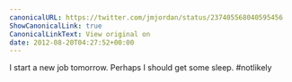 ```yaml
---
canonicalURL: https://twitter.com/jmjordan/status/237405568040595456
ShowCanonicalLink: true
CanonicalLinkText: View original on
date: 2012-08-20T04:27:52+00:00
---
```

I start a new job tomorrow. Perhaps I should get some sleep. #notlikely